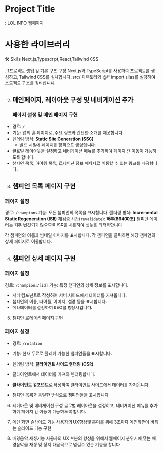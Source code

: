 
# Project Title
: LOL INFO 웹페이지

# 사용한 라이브러리
🛠 Skills
Next.js,Typescript,React,Tailwind CSS



. 1프로젝트 셋업 및 기본 구조 구성
Next.js와 TypeScript를 사용하여 프로젝트를 생성하고, Tailwind CSS를 설치합니다.
src/ 디렉토리와 @/* import alias를 설정하여 프로젝트 구조를 정리합니다.

2. ## **메인페이지, 레이아웃 구성 및 네비게이션 추가**
   ### **페이지 설정 및 메인 페이지 구현**
- 경로: `/`
- 기능: 앱의 홈 페이지로, 주요 링크와 간단한 소개를 제공합니다.
- 렌더링 방식: **Static Site Generation (SSG)**
    - 빌드 시점에 페이지를 정적으로 생성합니다.
- 글로벌 레이아웃을 설정하고 네비게이션 메뉴를 추가하여 페이지 간 이동이 가능하도록 합니다.
- 챔피언 목록, 아이템 목록, 로테이션 정보 페이지로 이동할 수 있는 링크를 제공합니다.


3. ## 챔피언 목록 페이지 구현

### **페이지 설정**

 경로: `/champions`
 기능: 모든 챔피언의 목록을 표시합니다.
 렌더링 방식: **Incremental Static Regeneration (ISR)**
재검증 시간(`revalidate`): **하루(86400초)**
챔피언 데이터는 자주 변경되지 않으므로 ISR을 사용하여 성능을 최적화합니다.
  
각 챔피언의 이름과 썸네일 이미지를 표시합니다.
각 챔피언을 클릭하면 해당 챔피언의 상세 페이지로 이동합니다.

4. ## 챔피언 상세 페이지 구현

### **페이지 설정**

 경로: `/champions/[id]`
기능: 특정 챔피언의 상세 정보를 표시합니다.

- 서버 컴포넌트로 작성하여 서버 사이드에서 데이터를 가져옵니다.
- 챔피언의 이름, 타이틀, 이미지, 설명 등을 표시합니다.
- 메타데이터를 설정하여 SEO를 향상시킵니다.


5. 챔피언 로테이션 페이지 구현

### **페이지 설정**

- 경로: `/rotation`
- 기능: 현재 무료로 플레이 가능한 챔피언들을 표시합니다.
- 렌더링 방식: **클라이언트 사이드 렌더링 (CSR)**
- 클라이언트에서 데이터를 가져와 렌더링합니다.

- **클라이언트 컴포넌트**로 작성하여 클라이언트 사이드에서    데이터를 가져옵니다.
- 챔피언 목록과 동일한 방식으로 챔피언들을 표시합니다.


6. 레이아웃 및 네비게이션 구성
글로벌 레이아웃을 설정하고, 네비게이션 메뉴를 추가하여 페이지 간 이동이 가능하도록 합니다. 

7. 메인 화면 슬라이드 기능
사용자의 UX향상및 흥미를 위해 3초마다 메인화면이 바뀌는 슬라이드
기능 구현


8. 배경음악 재생기능 
사용자의 UX 부분의 향상을 위해서 웹페이지 분위기에 맞는 배경음악을
재생 및 정지 다음곡으로 넘길수 있는 기능을 합니다
